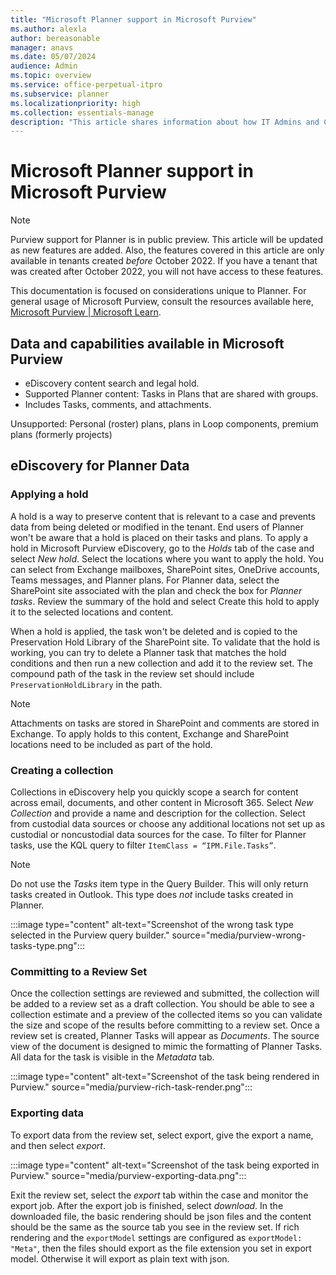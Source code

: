 ```yaml
---
title: "Microsoft Planner support in Microsoft Purview"
ms.author: alexla
author: bereasonable
manager: anavs
ms.date: 05/07/2024
audience: Admin
ms.topic: overview
ms.service: office-perpetual-itpro
ms.subservice: planner
ms.localizationpriority: high
ms.collection: essentials-manage
description: "This article shares information about how IT Admins and Compliance officers can use Microsoft Purview with Planner"
---
```


# Microsoft Planner support in Microsoft Purview

> [!NOTE]
> Purview support for Planner is in public preview. This article will be updated as new features are added. Also, the features covered in this article are only available in tenants created *before* October 2022. If you have a tenant that was created after October 2022, you will not have access to these features.

This documentation is focused on considerations unique to Planner. For general usage of Microsoft Purview, consult the resources available here, [Microsoft Purview | Microsoft Learn](/purview/).

## Data and capabilities available in Microsoft Purview

* eDiscovery content search and legal hold.
* Supported Planner content: Tasks in Plans that are shared with groups.
* Includes Tasks, comments, and attachments.

Unsupported: Personal (roster) plans, plans in Loop components, premium plans (formerly projects)

## eDiscovery for Planner Data

### Applying a hold

A hold is a way to preserve content that is relevant to a case and prevents data from being deleted or modified in the tenant. End users of Planner won't be aware that a hold is placed on their tasks and plans. To apply a hold in Microsoft Purview eDiscovery, go to the *Holds* tab of the case and select *New hold*. Select the locations where you want to apply the hold. You can select from Exchange mailboxes, SharePoint sites, OneDrive accounts, Teams messages, and Planner plans. For Planner data, select the SharePoint site associated with the plan and check the box for *Planner tasks*. Review the summary of the hold and select Create this hold to apply it to the selected locations and content.

 When a hold is applied, the task won't be deleted and is copied to the Preservation Hold Library of the SharePoint site. To validate that the hold is working, you can try to delete a Planner task that matches the hold conditions and then run a new collection and add it to the review set. The compound path of the task in the review set should include ``PreservationHoldLibrary`` in the path.

 > [!NOTE]
 > Attachments on tasks are stored in SharePoint and comments are stored in Exchange. To apply holds to this content, Exchange and SharePoint locations need to be included as   part of the hold.

### Creating a collection

Collections in eDiscovery help you quickly scope a search for content across email, documents, and other content in Microsoft 365. Select *New Collection* and provide a name and description for the collection. Select from custodial data sources or choose any additional locations not set up as custodial or noncustodial data sources for the case. To filter for Planner tasks, use the KQL query to filter ``ItemClass = “IPM.File.Tasks”``.

> [!NOTE]
> Do not use the *Tasks* item type in the Query Builder. This will only return tasks created in Outlook. This type does *not* include tasks created in Planner.
>
> :::image type="content" alt-text="Screenshot of the wrong task type selected in the Purview query builder." source="media/purview-wrong-tasks-type.png":::

### Committing to a Review Set

Once the collection settings are reviewed and submitted, the collection will be added to a review set as a draft collection. You should be able to see a collection estimate and a preview of the collected items so you can validate the size and scope of the results before committing to a review set. Once a review set is created, Planner Tasks will appear as *Documents*. The source view of the document is designed to mimic the formatting of Planner Tasks. All data for the task is visible in the *Metadata* tab.

:::image type="content" alt-text="Screenshot of the task being rendered in Purview." source="media/purview-rich-task-render.png":::

### Exporting data

To export data from the review set, select export, give the export a name, and then select *export*.

:::image type="content" alt-text="Screenshot of the task being exported in Purview." source="media/purview-exporting-data.png":::

Exit the review set, select the *export* tab within the case and monitor the export job. After the export job is finished, select *download*. In the downloaded file, the basic rendering should be json files and the content should be the same as the source tab you see in the review set. If rich rendering and the ``exportModel`` settings are configured as ``exportModel: "Meta"``, then the files should export as the file extension you set in export model. Otherwise it will export as plain text with json.
